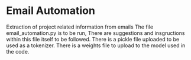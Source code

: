 # Email Automation
 Extraction of project related information from emails
The file email_automation.py is to be run, There are suggestions and insgructions within this file itself to be followed.
There is a pickle file uploaded to be used as a tokenizer.
There is a weights file to upload to the model used in the code.
